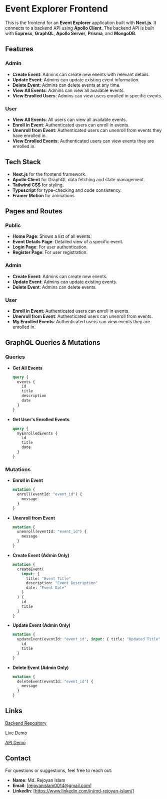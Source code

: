 # Event Explorer Frontend

This is the frontend for an **Event Explorer** application built with **Next.js**. It connects to a backend API using **Apollo Client**. The backend API is built with **Express**, **GraphQL**, **Apollo Server**, **Prisma**, and **MongoDB**.

## Features

### Admin

- **Create Event**: Admins can create new events with relevant details.
- **Update Event**: Admins can update existing event information.
- **Delete Event**: Admins can delete events at any time.
- **View All Events**: Admins can view all available events.
- **View Enrolled Users**: Admins can view users enrolled in specific events.

### User

- **View All Events**: All users can view all available events.
- **Enroll in Event**: Authenticated users can enroll in events.
- **Unenroll from Event**: Authenticated users can unenroll from events they have enrolled in.
- **View Enrolled Events**: Authenticated users can view events they are enrolled in.

## Tech Stack

- **Next.js** for the frontend framework.
- **Apollo Client** for GraphQL data fetching and state management.
- **Tailwind CSS** for styling.
- **Typescript** for type-checking and code consistency.
- **Framer Motion** for animations.

## Pages and Routes

### Public

- **Home Page**: Shows a list of all events.
- **Event Details Page**: Detailed view of a specific event.
- **Login Page**: For user authentication.
- **Register Page**: For user registration.

### Admin

- **Create Event**: Admins can create new events.
- **Update Event**: Admins can update existing events.
- **Delete Event**: Admins can delete events.

### User

- **Enroll in Event**: Authenticated users can enroll in events.
- **Unenroll from Event**: Authenticated users can unenroll from events.
- **My Enrolled Events**: Authenticated users can view events they are enrolled in.

## GraphQL Queries & Mutations

### Queries

- **Get All Events**

  ```graphql
  query {
    events {
      id
      title
      description
      date
    }
  }
  ```

- **Get User's Enrolled Events**
  ```graphql
  query {
    myEnrolledEvents {
      id
      title
      date
    }
  }
  ```

### Mutations

- **Enroll in Event**

  ```graphql
  mutation {
    enroll(eventId: "event_id") {
      message
    }
  }
  ```

- **Unenroll from Event**

  ```graphql
  mutation {
    unenroll(eventId: "event_id") {
      message
    }
  }
  ```

- **Create Event (Admin Only)**

  ```graphql
  mutation {
    createEvent(
      input: {
        title: "Event Title"
        description: "Event Description"
        date: "Event Date"
      }
    ) {
      id
      title
    }
  }
  ```

- **Update Event (Admin Only)**

  ```graphql
  mutation {
    updateEvent(eventId: "event_id", input: { title: "Updated Title" }) {
      id
      title
    }
  }
  ```

- **Delete Event (Admin Only)**
  ```graphql
  mutation {
    deleteEvent(eventId: "event_id") {
      message
    }
  }
  ```

## Links

[Backend Repository](https://github.com/md-rejoyan-islam/event_explorer_api)

[Live Demo](https://event-explorer.vercel.app)

[API Demo](https://ministerial-gabriel-rejoyan-cd2987cb.koyeb.app/graphql)

## Contact

For questions or suggestions, feel free to reach out:

- **Name**: Md. Rejoyan Islam
- **Email**: [rejoyanislam0014@gmail.com]
- **LinkedIn**: [https://www.linkedin.com/in/md-rejoyan-islam/]
